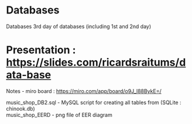 # Databases
Databases 3rd day of databases (including 1st and 2nd day)
# Presentation : https://slides.com/ricardsraitums/data-base

Notes - miro board : https://miro.com/app/board/o9J_l88BykE=/

music_shop_DB2.sql - MySQL script for creating all tables from (SQLite : chinook.db) <br/>
music_shop_EERD - png file of EER diagram <br/>

